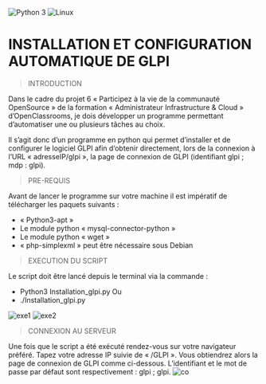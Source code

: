 
![Python 3](https://img.shields.io/badge/python-3.6%2B-green)
![Linux](https://img.shields.io/badge/Compatible-Linux-white)

# INSTALLATION ET CONFIGURATION AUTOMATIQUE DE GLPI


> INTRODUCTION 

Dans le cadre du projet 6 « Participez à la vie de la communauté OpenSource » de la formation « Administrateur Infrastructure & Cloud » d’OpenClassrooms, je dois développer un programme permettant d’automatiser une ou plusieurs tâches au choix. 

Il s’agit donc d’un programme en python qui permet d’installer et de configurer le logiciel GLPI afin d‘obtenir directement, lors de la connexion à l’URL « adresseIP/glpi », la page de connexion de GLPI (identifiant glpi ; mdp : glpi).



> PRE-REQUIS 

Avant de lancer le programme sur votre machine il est impératif de télécharger les paquets suivants :
* « Python3-apt »
* Le module python « mysql-connector-python »
* Le module python « wget »
*    « php-simplexml » peut être nécessaire sous Debian


> EXECUTION DU SCRIPT

Le script doit être lancé depuis le terminal via la commande :
* Python3 Installation_glpi.py
 Ou 
* ./Installation_glpi.py

![exe1](https://zupimages.net/up/21/35/zh7x.png)
![exe2](https://zupimages.net/up/21/35/8mxy.png)





> CONNEXION AU SERVEUR

Une fois que le script a été exécuté rendez-vous sur votre navigateur préféré. Tapez votre adresse IP suivie de « /GLPI ». Vous obtiendrez alors la page de connexion de GLPI comme ci-dessous.
L’identifiant et le mot de passe par défaut sont respectivement : glpi ; glpi.
![co]( https://zupimages.net/up/21/35/s3i1.png) 



